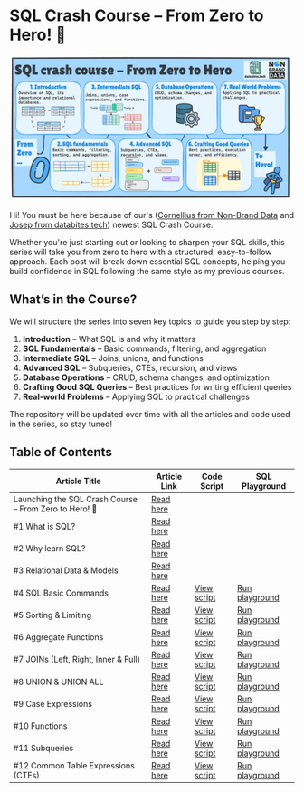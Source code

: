 # SQL Crash Course – From Zero to Hero! 🚀

![SQL Crash Course](image/sql_crash_course.jpg)

Hi! You must be here because of our's ([Cornellius from Non-Brand Data](https://www.nb-data.com/) and [Josep from databites.tech](https://www.databites.tech/)) newest SQL Crash Course.

Whether you're just starting out or looking to sharpen your SQL skills, this series will take you from zero to hero with a structured, easy-to-follow approach. Each post will break down essential SQL concepts, helping you build confidence in SQL following the same style as my previous courses.

## What’s in the Course?

We will structure the series into seven key topics to guide you step by step:

1. **Introduction** – What SQL is and why it matters
2. **SQL Fundamentals** – Basic commands, filtering, and aggregation
3. **Intermediate SQL** – Joins, unions, and functions
4. **Advanced SQL** – Subqueries, CTEs, recursion, and views
5. **Database Operations** – CRUD, schema changes, and optimization
6. **Crafting Good SQL Queries** – Best practices for writing efficient queries
7. **Real-world Problems** – Applying SQL to practical challenges

The repository will be updated over time with all the articles and code used in the series, so stay tuned!

## Table of Contents
| Article Title | Article Link | Code Script | SQL Playground |
|---------------|--------------|-------------|----------------|
| Launching the SQL Crash Course – From Zero to Hero! 🚀 | [Read here](https://www.databites.tech/p/launching-the-sql-crash-course-from) |  |  |
| #1 What is SQL? | [Read here](https://www.nb-data.com/p/2-what-is-sql) |  |  |
| #2 Why learn SQL? | [Read here](https://www.databites.tech/p/2-why-learn-sql) |  |  |
| #3 Relational Data & Models | [Read here](https://www.databites.tech/p/3-relational-data-and-models) |  |  |
| #4 SQL Basic Commands | [Read here](https://www.nb-data.com/p/4-sql-basic-commands) | [View script](sql_scripts/4_SQL_Basic_Commands.sql) | [Run playground](https://www.db-fiddle.com/f/tLA6Ca3iAcABo7Bkgm87nE/1) |
|#5 Sorting & Limiting | [Read here](https://www.databites.tech/p/5-sorting-and-limiting) | [View script](sql_scripts/5_Sorting_and_Limiting.sql)| [Run playground](https://www.db-fiddle.com/f/gsJfafADqkwjrHBLernRZP/0) |
|#6 Aggregate Functions | [Read here](https://www.nb-data.com/p/6-aggregate-functions) | [View script](sql_scripts/6_Aggregate_Functions.sql) | [Run playground](https://www.db-fiddle.com/f/w3trdsFQ23og1tYerokVMm/0) |
|#7 JOINs (Left, Right, Inner & Full) | [Read here](https://www.databites.tech/p/7-joins-left-right-inner-and-full) | [View script](sql_scripts/7_Join.sql) | [Run playground](https://www.db-fiddle.com/f/8rkgKHYSFEmmhjdR9P4iii/3) |
|#8 UNION & UNION ALL | [Read here](https://www.nb-data.com/p/8-union-and-union-all) | [View script](sql_scripts/8_Union.sql) | [Run playground](https://www.db-fiddle.com/f/pTrpDgGYGejUmAMXTtaQNm/2) |
|#9 Case Expressions | [Read here](https://www.databites.tech/p/9-case-expressions) | [View script](https://github.com/CornelliusYW/SQL-Crash-Course/blob/main/sql_scripts/9_CASE.sql) | [Run playground](https://www.db-fiddle.com/f/sTGiHfN435PP2xCSWGd5q7/0) |
|#10 Functions | [Read here](https://www.nb-data.com/p/10-functions-string-date-numeric) | [View script](https://github.com/CornelliusYW/SQL-Crash-Course/blob/main/sql_scripts/10_Functions.sql) | [Run playground](https://www.db-fiddle.com/f/oEaniab9PUi1eCJUqk7xjL/0) |
|#11 Subqueries | [Read here](https://www.nb-data.com/p/11-subqueries) | [View script](https://github.com/CornelliusYW/SQL-Crash-Course/blob/main/sql_scripts/11_Subqueries.sql) | [Run playground](https://www.db-fiddle.com/f/orVEkoyFQhhppyGtSrZzYA/0) |
|#12 Common Table Expressions (CTEs) | [Read here](https://www.databites.tech/p/12-common-table-expressions-ctes) | [View script](https://github.com/CornelliusYW/SQL-Crash-Course/blob/main/sql_scripts/12_CTEs.sql) | [Run playground](https://www.db-fiddle.com/f/tvtNVuMuynXcBM3ADX5ymp/0) |